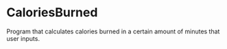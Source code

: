 # CaloriesBurned
Program that calculates calories burned in a certain amount of minutes  that user inputs.
